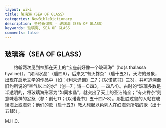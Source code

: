 ```yaml
---
layout: wiki
title: 玻璃海（SEA OF GLASS）
categories: NewBibleDictionary
description: 圣经新词典 - 玻璃海（SEA OF GLASS）
keywords: 玻璃海, SEA OF GLASS
comments: false
---
```


## 玻璃海（SEA OF GLASS）

　　约翰两次见到神那在天上的“宝座前好像一个玻璃海”（ho{s thalassa hyaline{），“如同水晶”（启四6），后来又“有火搀杂”（启十五2）。天海的景象，出现在启示文学的作品中（如：《利未遗训》二7；《以诺贰书》三3），并可追溯至旧约所说的“空气以上的水”（创一7；诗一○四3，一四八4）。古时的*玻璃多数是半透明的，将玻璃海形容为“如同水晶”，就突出了天上的圣洁纯全；“有火搀杂”则意味着神的忿怒（参：创七11；《以诺壹书》五十四7-8）。那批胜过兽的人站在玻璃海上或海旁；他们的歌（启十五3）教人想起以色列人在红海旁所唱的歌（出十五1起）。

M.H.C.








